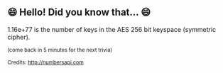 ## 😄 Hello! Did you know that... 😄
1.16e+77 is the number of keys in the AES 256 bit keyspace (symmetric cipher).

<sup>(come back in 5 minutes for the next trivia)</sup>


<sup>Credits: http://numbersapi.com</sup>
